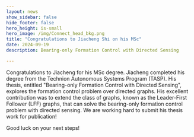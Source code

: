 ```yaml
---
layout: news
show_sidebar: false
hide_footer: false
hero_height: is-small
hero_image: /img/Connect_head_bkg.png
title: "Congratulations to Jiacheng Shi on his MSc"
date: 2024-09-19
description: Bearing-only Formation Control with Directed Sensing

---
```


Congratulations to Jiacheng for his MSc degree.  Jiacheng completed his degree from the Technion Autonomous Systems Program (TASP).  His thesis, entitled "Bearing-only Formation Control with Directed Sensing", explores the formation control problem over directed graphs.  His excellent contribution was to extend the class of graphs, known as the Leader-First Follower (LFF) graphs, that can solve the bearing-only formation control problem with directed sensing.  We are working hard to submit his thesis work for publication!

Good luck on your next steps!
